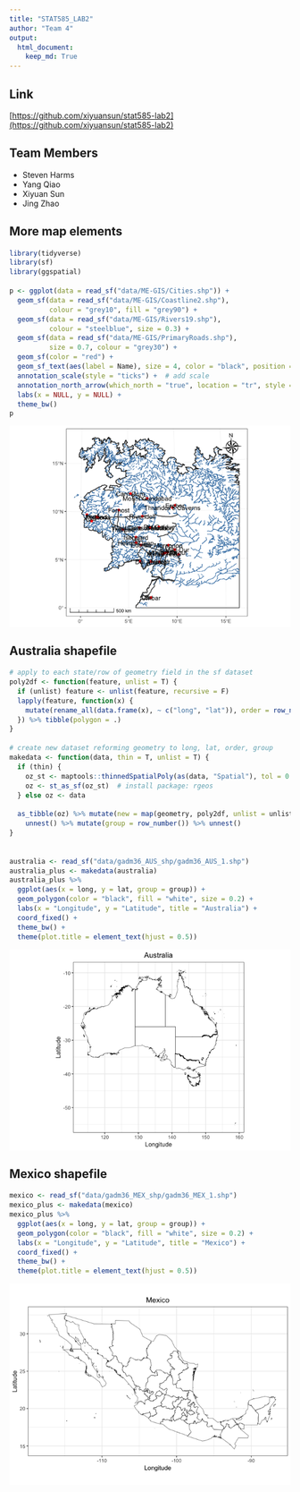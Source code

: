 ```yaml
---
title: "STAT585_LAB2"
author: "Team 4"
output:
  html_document:
    keep_md: True
---
```


## Link
[https://github.com/xiyuansun/stat585-lab2](https://github.com/xiyuansun/stat585-lab2)

## Team Members
- Steven Harms
- Yang Qiao
- Xiyuan Sun
- Jing Zhao



## More map elements

```r
library(tidyverse)
library(sf)
library(ggspatial)

p <- ggplot(data = read_sf("data/ME-GIS/Cities.shp")) +
  geom_sf(data = read_sf("data/ME-GIS/Coastline2.shp"),
          colour = "grey10", fill = "grey90") +
  geom_sf(data = read_sf("data/ME-GIS/Rivers19.shp"),
          colour = "steelblue", size = 0.3) +
  geom_sf(data = read_sf("data/ME-GIS/PrimaryRoads.shp"),
          size = 0.7, colour = "grey30") +
  geom_sf(color = "red") +
  geom_sf_text(aes(label = Name), size = 4, color = "black", position = "jitter") +  # add labels
  annotation_scale(style = "ticks") +  # add scale
  annotation_north_arrow(which_north = "true", location = "tr", style = north_arrow_nautical()) +  # add North
  labs(x = NULL, y = NULL) +
  theme_bw()
p
```

<img src="README_files/figure-html/unnamed-chunk-1-1.png" style="display: block; margin: auto;" />

## Australia shapefile

```r
# apply to each state/row of geometry field in the sf dataset
poly2df <- function(feature, unlist = T) {
  if (unlist) feature <- unlist(feature, recursive = F)
  lapply(feature, function(x) {
    mutate(rename_all(data.frame(x), ~ c("long", "lat")), order = row_number())
  }) %>% tibble(polygon = .)
}

# create new dataset reforming geometry to long, lat, order, group
makedata <- function(data, thin = T, unlist = T) {
  if (thin) {
    oz_st <- maptools::thinnedSpatialPoly(as(data, "Spatial"), tol = 0.1, min = 0.001, topologyPreserve = T)
    oz <- st_as_sf(oz_st)  # install package: rgeos
  } else oz <- data
  
  as_tibble(oz) %>% mutate(new = map(geometry, poly2df, unlist = unlist)) %>% select(-geometry) %>%
    unnest() %>% mutate(group = row_number()) %>% unnest()
}


australia <- read_sf("data/gadm36_AUS_shp/gadm36_AUS_1.shp")
australia_plus <- makedata(australia)
australia_plus %>%
  ggplot(aes(x = long, y = lat, group = group)) +
  geom_polygon(color = "black", fill = "white", size = 0.2) +
  labs(x = "Longitude", y = "Latitude", title = "Australia") +
  coord_fixed() +
  theme_bw() +
  theme(plot.title = element_text(hjust = 0.5))
```

<img src="README_files/figure-html/unnamed-chunk-2-1.png" style="display: block; margin: auto;" />

## Mexico shapefile

```r
mexico <- read_sf("data/gadm36_MEX_shp/gadm36_MEX_1.shp")
mexico_plus <- makedata(mexico)
mexico_plus %>%
  ggplot(aes(x = long, y = lat, group = group)) +
  geom_polygon(color = "black", fill = "white", size = 0.2) +
  labs(x = "Longitude", y = "Latitude", title = "Mexico") +
  coord_fixed() +
  theme_bw() +
  theme(plot.title = element_text(hjust = 0.5))
```

<img src="README_files/figure-html/unnamed-chunk-3-1.png" style="display: block; margin: auto;" />
